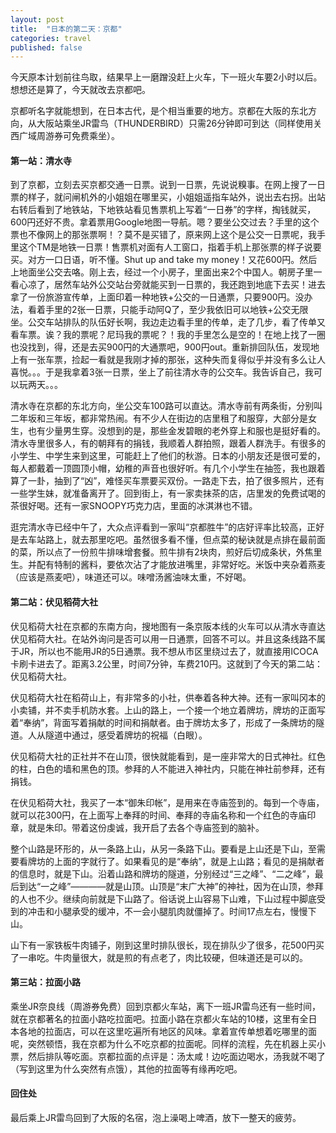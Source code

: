 ```yaml
---
layout: post
title:  "日本的第二天：京都"
categories: travel
published: false
---
```

今天原本计划前往鸟取，结果早上一磨蹭没赶上火车，下一班火车要2小时以后。想想还是算了，今天就改去京都吧。

京都听名字就能想到，在日本古代，是个相当重要的地方。京都在大阪的东北方向，从大阪站乘坐JR雷鸟（THUNDERBIRD）只需26分钟即可到达（同样使用关西广域周游券可免费乘坐）。

#### 第一站：清水寺

到了京都，立刻去买京都交通一日票。说到一日票，先说说糗事。在网上搜了一日票的样子，就问闸机外的小姐姐在哪里买，小姐姐遥指车站外，说出去右拐。出站右转后看到了地铁站，下地铁站看见售票机上写着“一日券”的字样，掏钱就买，600円还好不贵。拿着票用Google地图一导航。嗯？要坐公交过去？手里的这个票也不像网上的那张票啊！？莫不是买错了，原来网上这个是公交一日票呢，我手里这个TM是地铁一日票！售票机对面有人工窗口，指着手机上那张票的样子说要买。对方一口日语，听不懂。Shut up and take my money！又花600円。然后上地面坐公交去咯。刚上去，经过一个小房子，里面出来2个中国人。朝房子里一看心凉了，居然车站外公交站台旁就能买到一日票的，我还跑到地底下去买！进去拿了一份旅游宣传单，上面印着一种地铁+公交的一日通票，只要900円。没办法，看着手里的2张一日票，只能手动阿Q了，至少我依旧可以地铁+公交无限坐。公交车站排队的队伍好长啊，我边走边看手里的传单，走了几步，看了传单又看车票。诶？我的票呢？尼玛我的票呢？！我的手里怎么是空的！在地上找了一圈也没找到，得，还是去买900円的大通票吧，900円out。重新排回队伍，发现地上有一张车票，捡起一看就是我刚才掉的那张，这种失而复得似乎并没有多么让人喜悦。。。于是我拿着3张一日票，坐上了前往清水寺的公交车。我告诉自己，我可以玩两天。。。

清水寺在京都的东北方向，坐公交车100路可以直达。清水寺前有两条街，分别叫二年坂和三年坂，都非常热闹。有不少人在街边的店里租了和服穿，大部分是女生，也有少量男生穿。没想到的是，那些金发碧眼的老外穿上和服也是挺好看的。清水寺里很多人，有的朝拜有的捐钱，我顺着人群拍照，跟着人群洗手。有很多的小学生、中学生来到这里，可能赶上了他们的秋游。日本的小朋友还是很可爱的，每人都戴着一顶圆顶小帽，幼稚的声音也很好听。有几个小学生在抽签，我也跟着算了一卦，抽到了“凶”，难怪买车票要买双份。一路走下去，拍了很多照片，还有一些学生妹，就准备离开了。回到街上，有一家卖抹茶的店，店里发的免费试喝的茶很好喝。还有一家SNOOPY巧克力店，里面的冰淇淋也不错。

逛完清水寺已经中午了，大众点评看到一家叫“京都胜牛”的店好评率比较高，正好是去车站路上，就去那里吃吧。虽然很多看不懂，但点菜的秘诀就是点排在最前面的菜，所以点了一份煎牛排味增套餐。煎牛排有2块肉，煎好后切成条状，外焦里生。并配有特制的酱料，要依次沾了才能放进嘴里，非常好吃。米饭中夹杂着燕麦（应该是燕麦吧），味道还可以。味噌汤酱油味太重，不好喝。

#### 第二站：伏见稻荷大社

伏见稻荷大社在京都的东南方向，搜地图有一条京阪本线的火车可以从清水寺直达伏见稻荷大社。在站外询问是否可以用一日通票，回答不可以。并且这条线路不属于JR，所以也不能用JR的5日通票。我不想从市区里绕过去了，就直接用ICOCA卡刷卡进去了。距离3.2公里，时间7分钟，车费210円。这就到了今天的第二站：伏见稻荷大社。

伏见稻荷大社在稻荷山上，有非常多的小社，供奉着各种大神。还有一家叫冈本的小卖铺，并不卖手机防水套。上山的路上，一个接一个地立着牌坊，牌坊的正面写着“奉纳”，背面写着捐献的时间和捐献者。由于牌坊太多了，形成了一条牌坊的隧道。人从隧道中通过，感受着牌坊的祝福（白眼）。

伏见稻荷大社的正社并不在山顶，很快就能看到，是一座非常大的日式神社。红色的柱，白色的墙和黑色的顶。参拜的人不能进入神社内，只能在神社前参拜，还有捐钱。

在伏见稻荷大社，我买了一本“御朱印帐”，是用来在寺庙签到的。每到一个寺庙，就可以花300円，在上面写上奉拜的时间、奉拜的寺庙名称和一个红色的寺庙印章，就是朱印。带着这份虔诚，我开启了去各个寺庙签到的脑补。

整个山路是环形的，从一条路上山，从另一条路下山。要看是上山还是下山，至需要看牌坊的上面的字就行了。如果看见的是“奉纳”，就是上山路；看见的是捐献者的信息时，就是下山。沿着山路和牌坊的隧道，分别经过“三之峰”、“二之峰”，最后到达“一之峰”————就是山顶。山顶是“末广大神”的神社，因为在山顶，参拜的人也不少。继续向前就是下山路了。俗话说上山容易下山难，下山过程中脚底受到的冲击和小腿承受的缓冲，不一会小腿肌肉就僵掉了。时间17点左右，慢慢下山。

山下有一家铁板牛肉铺子，刚到这里时排队很长，现在排队少了很多，花500円买了一串吃。牛肉量很大，就是煎的有点老了，肉比较硬，但味道还是可以的。

#### 第三站：拉面小路

乘坐JR奈良线（周游券免费）回到京都火车站，离下一班JR雷鸟还有一些时间，就在京都著名的拉面小路吃拉面吧。拉面小路在京都火车站的10楼，这里有全日本各地的拉面店，可以在这里吃遍所有地区的风味。拿着宣传单想着吃哪里的面呢，突然顿悟，我在京都为什么不吃京都的拉面呢。同样的流程，先在机器上买小票，然后排队等吃面。京都拉面的点评是：汤太咸！边吃面边喝水，汤我就不喝了（写到这里为什么突然有点饿），其他的拉面等有缘再吃吧。

#### 回住处

最后乘上JR雷鸟回到了大阪的名宿，泡上澡喝上啤酒，放下一整天的疲劳。